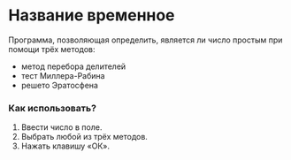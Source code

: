 # Название временное

Программа, позволяющая определить, является ли число простым при помощи трёх методов:
+ метод перебора делителей
+ тест Миллера-Рабина
+ решето Эратосфена

### Как использовать?
1. Ввести число в поле.
2. Выбрать любой из трёх методов.
3. Нажать клавишу «ОК».
